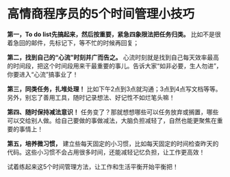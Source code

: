 # 高情商程序员的5个时间管理小技巧

**第一，To do list先搞起来，然后按重要，紧急四象限法把任务归类。** 比如不是很着急回的邮件，先标记下，等不忙的时候再回复；  
  
**第二，找到自己的“心流”时刻并广而告之。** 心流时刻就是找到自己每天效率最高的时间段，把这个时间段用来干最重要的事儿。告诉大家“如非必要，生人勿进”，你要进入“心流”搞事业了！  
  
**第三，同类任务，扎堆处理！** 比如下午2点到3点就沟通；3点到4点写文档等等。另外，别忘了善用工具，随时记录想法、好记性不如烂笔头嘛！  
  
**第四、随时保持减法意识！** 任务变了？那就想想哪些可以任务放弃或搁置，哪些可以交给别人做。给自己要做的事做减法，大脑负担减轻了，自然也能更聚焦在重要的事情上！  
  
**第五，培养微习惯，** 建立些每天固定的小习惯，比如每天固定的时间检查昨天的代码。这些小习惯不会占用很多时间，还能减轻记忆负担，让工作更高效！  
  
试着练起来这5个时间管理方法，让工作和生活平衡开始平衡把！
